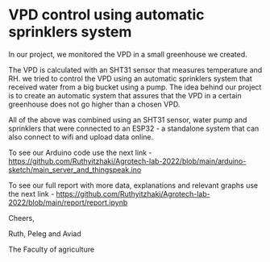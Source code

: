 # VPD control using automatic sprinklers system

In our project, we monitored the VPD in a small greenhouse we created.

The VPD is calculated with an SHT31 sensor that measures temperature and RH.
we tried to control the VPD using an automatic sprinklers system that received water from a big bucket using a pump.
The idea behind our project is to create an automatic system that assures that the VPD in a certain greenhouse does not go higher than a chosen VPD. 

All of the above was combined using an SHT31 sensor, water pump and sprinklers that were connected to an ESP32 - a standalone system that can also connect to wifi and upload data online.

To see our Arduino code use the next link - https://github.com/Ruthyitzhaki/Agrotech-lab-2022/blob/main/arduino-sketch/main_server_and_thingspeak.ino

To see our full report with more data, explanations and relevant graphs use the next link - https://github.com/Ruthyitzhaki/Agrotech-lab-2022/blob/main/report/report.ipynb



Cheers,

Ruth, Peleg and Aviad

The Faculty of agriculture

